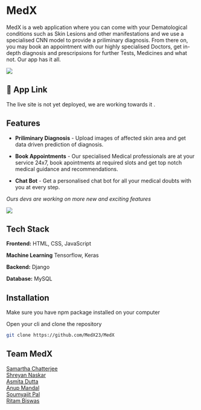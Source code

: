 # MedX

MedX is a web application where you can come with your Dematological conditions such as Skin Lesions and other manifestations and we use a specialised CNN model to provide a priliminary diagnosis. From there on, you may book an appointment with our highly specialised Doctors, get in-depth diagnosis and prescripsions for further Tests, Medicines and what not. Our app has it all.

![](https://github.com/MedX23/MedX/blob/main/Contributions/README_img/Landing.png)

## 🔗 App Link

The live site is not yet deployed, we are working towards it .

## Features

- **Priliminary Diagnosis** - Upload images of affected skin area and get data driven prediction of diagnosis.

- **Book Appointments** - Our specialised Medical professionals are at your service 24x7, book apointments at required slots and get top notch medical guidance and recommendations. 

- **Chat Bot** - Get a personalised chat bot for all your medical doubts with you at every step.

*Ours devs are working on more new and exciting features*

![](https://github.com/MedX23/MedX/blob/main/Contributions/README_img/Feature_collage.png)

## Tech Stack

**Frontend:** HTML, CSS, JavaScript

**Machine Learning** Tensorflow, Keras

**Backend:** Django

**Database:** MySQL

## Installation

Make sure you have npm package installed on your computer

Open your cli and clone the repository

```bash
git clone https://github.com/MedX23/MedX
```

## Team MedX

[Samartha Chatterjee ](https://github.com/samchatt143)  
[Shreyan Naskar ](https://github.com/shreyan-naskar)  
[Asmita Dutta ](https://github.com/Asmita-Dutta)<br/>
[Anup  Mandal ](https://github.com/AnupMandal0505)<br/>
[Soumyajit Pal ](https://github.com/Soumyajit001)<br/>
[Ritam Biswas ](https://github.com/Ritambiswas007)